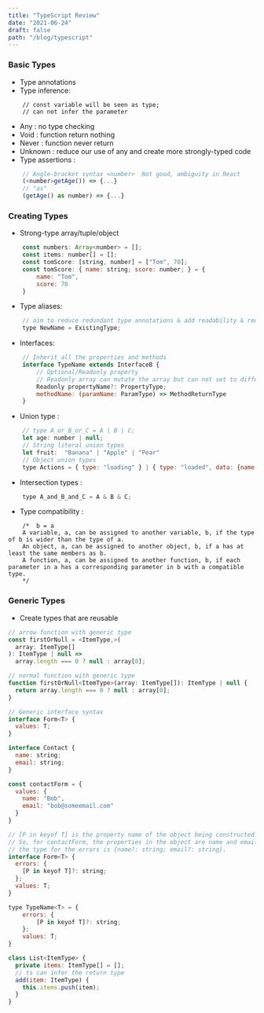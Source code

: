 ```yaml
---
title: "TypeScript Review"
date: "2021-06-24"
draft: false
path: "/blog/typescript"
---
```

### Basic Types

- Type annotations
- Type inference:
```
	// const variable will be seen as type;
    // can not infer the parameter
```
- Any : no type checking
- Void : function return nothing
- Never : function never return
- Unknown : reduce our use of any and create more strongly-typed code
- Type assertions : 
```js
	// Angle-bracket syntax <number>  Not good, ambiguity in React
	(<number>getAge()) => {...}
	// "as"
	(getAge() as number) => {...}
```
### Creating Types
- Strong-type array/tuple/object
```js
    const numbers: Array<number> = [];
    const items: number[] = [];
    const tomScore: [string, number] = ["Tom", 70];
    const tomScore: { name: string; score: number; } = {
        name: "Tom",
        score: 70
    }
```
- Type aliases:
```js
    // aim to reduce redundant type annotations & add readability & reusing type 
    type NewName = ExistingType;
```
- Interfaces:
```js
    // Inherit all the properties and methods
    interface TypeName extends InterfaceB {
        // Optional/Readonly property
        // Readonly array can mutate the array but can not set to different array
        Readonly propertyName?: PropertyType;
        methodName: (paramName: ParamType) => MethodReturnType
    }
```

- Union type :
```js
    // type A_or_B_or_C = A | B | C;
    let age: number | null;
    // String literal union types
    let fruit:  "Banana" | "Apple" | "Pear"
    // Object union types
    type Actions = { type: "loading" } | { type: "loaded", data: {name: string} }
```
- Intersection types :
```js
    type A_and_B_and_C = A & B & C;
```
- Type compatibility : 
```
    /*  b = a
    A variable, a, can be assigned to another variable, b, if the type of b is wider than the type of a.
    An object, a, can be assigned to another object, b, if a has at least the same members as b.
    A function, a, can be assigned to another function, b, if each parameter in a has a corresponding parameter in b with a compatible type.
    */
```
		
### Generic Types
- Create types that are reusable


```js
// arrow function with generic type
const firstOrNull = <ItemType,>(
  array: ItemType[]
): ItemType | null =>
  array.length === 0 ? null : array[0];

// normal function with generic type
function firstOrNull<ItemType>(array: ItemType[]): ItemType | null {
  return array.length === 0 ? null : array[0];
}

// Generic interface syntax 
interface Form<T> {
  values: T;
}

interface Contact {
  name: string;
  email: string;
}

const contactForm = {
  values: {
    name: "Bob",
    email: "bob@someemail.com"
  }
}

// [P in keyof T] is the property name of the object being constructed. 
// So, for contactForm, the properties in the object are name and email.
// the type for the errors is {name?: string; email?: string}.
interface Form<T> {
  errors: {
    [P in keyof T]?: string;
  };
  values: T;
}

type TypeName<T> = {
    errors: {
        [P in keyof T]?: string;
    };
    values: T;
}

class List<ItemType> {
  private items: ItemType[] = [];  
  // ts can infer the return type  
  add(item: ItemType) {
    this.items.push(item);
  }
}
```



